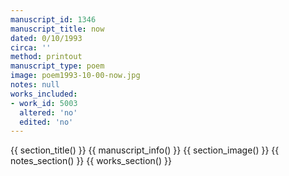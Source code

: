 ```yaml
---
manuscript_id: 1346
manuscript_title: now
dated: 0/10/1993
circa: ''
method: printout
manuscript_type: poem
image: poem1993-10-00-now.jpg
notes: null
works_included:
- work_id: 5003
  altered: 'no'
  edited: 'no'
---
```


{{ section_title() }}
{{ manuscript_info() }}
{{ section_image() }}
{{ notes_section() }}
{{ works_section() }}
